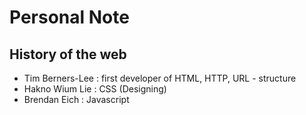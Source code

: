 # Personal Note
## History of the web
 - Tim Berners-Lee : first developer of HTML, HTTP, URL - structure
 - Hakno Wium Lie : CSS (Designing)
 - Brendan Eich : Javascript
